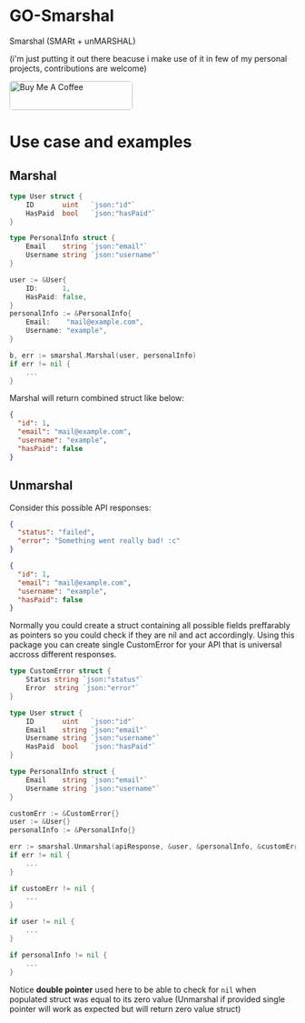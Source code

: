 # GO-Smarshal

Smarshal (SMARt + unMARSHAL)

(i'm just putting it out there beacuse i make use of it in few of my personal projects, contributions are welcome)

<a href="https://www.buymeacoffee.com/jakoboo" target="_blank"><img src="https://cdn.buymeacoffee.com/buttons/lato-orange.png" alt="Buy Me A Coffee" style="height: 51px !important;width: 217px !important; border-radius: 5px !important;" ></a>

# Use case and examples

## Marshal

```go
type User struct {
	ID       uint   `json:"id"`
	HasPaid  bool   `json:"hasPaid"`
}

type PersonalInfo struct {
	Email    string `json:"email"`
	Username string `json:"username"`
}
```

```go
user := &User{
	ID:      1,
	HasPaid: false,
}
personalInfo := &PersonalInfo{
	Email:    "mail@example.com",
	Username: "example",
}

b, err := smarshal.Marshal(user, personalInfo)
if err != nil {
	...
}
```

Marshal will return combined struct like below:

```json
{
  "id": 1,
  "email": "mail@example.com",
  "username": "example",
  "hasPaid": false
}
```

## Unmarshal

Consider this possible API responses:

```json
{
  "status": "failed",
  "error": "Something went really bad! :c"
}
```

```json
{
  "id": 1,
  "email": "mail@example.com",
  "username": "example",
  "hasPaid": false
}
```

Normally you could create a struct containing all possible fields preffarably as pointers so you could check if they are nil and act accordingly. Using this package you can create single CustomError for your API that is universal accross different responses.

```go
type CustomError struct {
	Status string `json:"status"`
	Error  string `json:"error"`
}

type User struct {
	ID       uint   `json:"id"`
	Email    string `json:"email"`
	Username string `json:"username"`
	HasPaid  bool   `json:"hasPaid"`
}

type PersonalInfo struct {
	Email    string `json:"email"`
	Username string `json:"username"`
}
```

```go
customErr := &CustomError{}
user := &User{}
personalInfo := &PersonalInfo{}

err := smarshal.Unmarshal(apiResponse, &user, &personalInfo, &customErr)
if err != nil {
	...
}

if customErr != nil {
	...
}

if user != nil {
	...
}

if personalInfo != nil {
	...
}
```

Notice **double pointer** used here to be able to check for `nil` when populated struct was equal to its zero value (Unmarshal if provided single pointer will work as expected but will return zero value struct)

